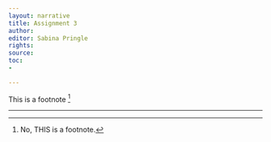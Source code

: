 ```yaml
---
layout: narrative
title: Assignment 3
author:
editor: Sabina Pringle
rights:
source:
toc:
-

---
```


This is a footnote [^1]

[^1]: No, THIS is a footnote.

___

